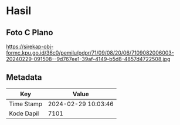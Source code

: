 # Hasil

## Foto C Plano

https://sirekap-obj-formc.kpu.go.id/36c0/pemilu/pdpr/71/09/08/20/06/7109082006003-20240229-091508--9d767ee1-39af-4149-b5d8-4857d4722508.jpg


## Metadata

| Key        | Value               |
| ---------- | ------------------- |
| Time Stamp | 2024-02-29 10:03:46 |
| Kode Dapil | 7101                |



